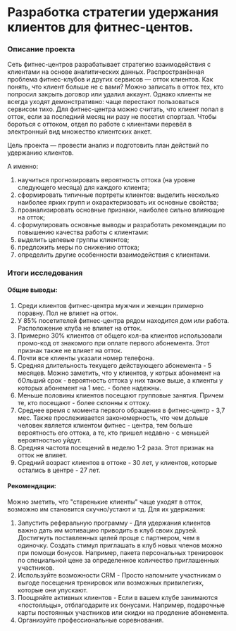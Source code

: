 # Разработка стратегии удержания клиентов для фитнес-центов.

### Описание проекта
Сеть фитнес-центров разрабатывает стратегию взаимодействия с клиентами на основе аналитических данных.
Распространённая проблема фитнес-клубов и других сервисов — отток клиентов. Как понять, что клиент больше не с вами? Можно записать в отток тех, кто попросил закрыть договор или удалил аккаунт. Однако клиенты не всегда уходят демонстративно: чаще перестают пользоваться сервисом тихо.
Для фитнес-центра можно считать, что клиент попал в отток, если за последний месяц ни разу не посетил спортзал. Чтобы бороться с оттоком, отдел по работе с клиентами перевёл в электронный вид множество клиентских анкет. 

Цель проекта — провести анализ и подготовить план действий по удержанию клиентов.

А именно:
1. научиться прогнозировать вероятность оттока (на уровне следующего месяца) для каждого клиента;
2. сформировать типичные портреты клиентов: выделить несколько наиболее ярких групп и охарактеризовать их основные свойства;
3. проанализировать основные признаки, наиболее сильно влияющие на отток;
4. сформулировать основные выводы и разработать рекомендации по повышению качества работы с клиентами:
5. выделить целевые группы клиентов;
6. предложить меры по снижению оттока;
7. определить другие особенности взаимодействия с клиентами.

### Итоги исследования
#### Общие выводы:
1. Среди клиентов фитнес-центра мужчин и женщин примерно поравну. Пол не влияет на отток.
2. У 85% посетителей фитнес-центра рядом находится дом или работа. Расположение клуба не влияет на отток.
3. Примерно 30% клиентов от общего кол-ва клиентов использовали промо-код от знакомого при оплате первого абонемента. Этот признак также не влияет на отток.
4. Почти все клиенты указали номер телефона.
5. Средняя длительность текущего действующего абонемента - 5 месяцев. Можно заметить, что у клиентов, у котрых абонемент на бОльший срок - вероятность оттока у них также выше, а клиенты у которых абонемент на 1 мес. - более надежны.
6. Меньше половины клиентов посещают групповые занятия. Причем те, кто посещают - более склонны к оттоку.
7. Среднее время с момента первого обращения в фитнес-центр - 3,7 мес. Также прослеживается закономерность, что чем дольше человек является клиентом фитнес - центра, тем больше вероятность его оттока, а те, кто пришел недавно - с меньшей вероятностью уйдут.
8. Средняя частота посещений в неделю 1-2 раза. Этот признак на отток не влияет.
9. Средний возраст клиентов в оттоке - 30 лет, у клиентов, которые остались в центре - 27 лет.

#### Рекомендации:
Можно зметить, что "старенькие клиенты" чаще уходят в отток, возможно им становится скучно/устают и тд. Для их удержания:
1) Запустить реферальную программу - Для удержания клиентов важно дать им мотивацию приводить в клуб своих друзей. Достигнуть поставленных целей проще с партнером, чем в одиночку. Создать стимул приглашать в клуб новых членов можно при помощи бонусов. Например, пакета персональных тренировок по специальной цене за определенное количество приглашенных участников.
2) Используйте возможности CRM - Просто напомните участникам о выгоде посещения тренировок или возможных привилегиях, которые они упускают.
3) Поощряйте активных клиентов - Если в вашем клубе занимаются «постояльцы», отблагодарите их бонусами. Например, подарочные карты постоянных участников или скидки на продление абонемента.
4) Организуйте профессиональные соревнования.
